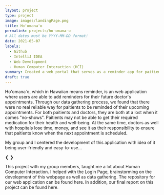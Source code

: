 ```yaml
---
layout: project
type: project
image: images/landingPage.png
title: Ho'omana'o
permalink: projects/ho-omana-o
# All dates must be YYYY-MM-DD format!
date: 2021-05-07
labels:
  - Github
  - IntelliJ IDEA
  - Web Development
  - Human Computer Interaction (HCI)
summary: Created a web portal that serves as a reminder app for paitients to record their upcoming appointments.
draft: true
---
```


Ho'omana'o, which in Hawaiian means reminder, is an web application where users are able to add reminders for their future doctor's appointments. Through our data gathering process, we found that there were no real reliable way for paitients to be reminded of their upcoming appointments. For both paitients and doctors, they are both at a lost when it comes "no-shows". Paitients may not be able to get their required medication for their health and well-being. At the same time, doctors as well with hospitals lose time, money, and see it as their responsibility to ensure that paitients know when the next appointment is scheduled.

My group and I centered the development of this application with idea of it being user-friendly and easy-to-use...

<div class="ui container">
  <div style='display:none'>
    <img class="ui image" src="../images/landingPage.png" style="width:100%">
  </div>
  <div style='display:none'>
    <img class="ui image" src="../images/loginPage.png" style="width:100%">
  </div>
  <div style='display:none'>
    <img class="ui image" src="../images/calendarPage.png" style="width:100%">
  </div>
  
  <a>&#10094;</a>
  <a>&#10095;</a>
</div>

This project with my group members, taught me a lot about Human Computer Interaction. I helped with the Login Page, brainstorming on the development of this webpage as well as data gathering. The repository for our web application can be found here. In addition, our final report on this project can be found here.
